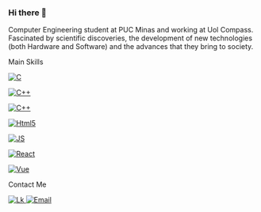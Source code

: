 ### Hi there 👋


Computer Engineering student at PUC Minas and working at Uol Compass. Fascinated by scientific discoveries, the development of new technologies (both Hardware and Software) and the advances that they bring to society. 

<p>Main Skills</p>

<p>
 <a href="https://en.wikipedia.org/wiki/C_(programming_language)"> 
  <img alt="C" src="https://img.shields.io/badge/C-00599C?style=for-the-badge&logo=c&logoColor=white"/>
 </a>
</p>
<p>
<a href="https://pt.wikipedia.org/wiki/C%2B%2B"> 
<img alt="C++" src="https://img.shields.io/badge/C%2B%2B-00599C?style=for-the-badge&logo=c%2B%2B&logoColor=white"/>
</a>
</p>
<p>
<a>
<a href="https://www.java.com/pt-BR/"> 
<img alt="C++" src="https://img.shields.io/badge/Java-ED8B00?style=for-the-badge&logo=openjdk&logoColor=white"/>
</a>
</p>
<p>
<a>
<a href="https://developer.mozilla.org/pt-BR/docs/Web/HTML"> 
<img alt="Html5" src="https://img.shields.io/badge/HTML5-E34F26?style=for-the-badge&logo=html5&logoColor=white"/>
</a>
</p>
<p>
<a> 
<a href="https://developer.mozilla.org/pt-BR/docs/Web/JavaScript"> 
<img alt="JS" src="https://img.shields.io/badge/JavaScript-323330?style=for-the-badge&logo=javascript&logoColor=F7DF1"/>
</a>
</p>
<p>
<a>
<a href="https://pt-br.reactjs.org/"> 
<img alt="React" src="https://img.shields.io/badge/React-20232A?style=for-the-badge&logo=react&logoColor=61DAFB"/>
</a>
</p>
<p>
<a> 
<a href="https://vuejs.org/guide/introduction.html#what-is-vue"> 
<img alt="Vue" src="https://img.shields.io/badge/Vue.js-35495E?style=for-the-badge&logo=vue.js&logoColor=4FC08D"/>
</a>
</p>
<p>
<a> 
</p>

 
  
<p>Contact Me</p>
<p>
<a href="https://www.linkedin.com/in/rafaelbrandaobastos/"> 
<img alt="Lk" src="https://img.shields.io/badge/LinkedIn-0077B5?style=for-the-badge&logo=linkedin&logoColor=white"/>
</a>

<a href="mailto:rafaelbrandaobastos@gmail.com"> 
<img alt="Email" src="https://img.shields.io/badge/Gmail-D14836?style=for-the-badge&logo=gmail&logoColor=white"/>
</a>
</p>
  


